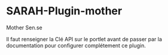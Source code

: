# SARAH-Plugin-mother
Mother Sen.se 

Il faut renseigner la Clé API sur le portlet avant de passer par la documentation pour configurer complétement ce plugin.
